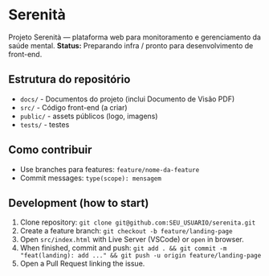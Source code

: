 # Serenità

Projeto Serenità — plataforma web para monitoramento e gerenciamento da saúde mental.
**Status:** Preparando infra / pronto para desenvolvimento de front-end.

## Estrutura do repositório
- `docs/` - Documentos do projeto (inclui Documento de Visão PDF)
- `src/` - Código front-end (a criar)
- `public/` - assets públicos (logo, imagens)
- `tests/` - testes

## Como contribuir
- Use branches para features: `feature/nome-da-feature`
- Commit messages: `type(scope): mensagem`

## Development (how to start)

1. Clone repository:
   `git clone git@github.com:SEU_USUARIO/serenita.git`
2. Create a feature branch:
   `git checkout -b feature/landing-page`
3. Open `src/index.html` with Live Server (VSCode) or `open` in browser.
4. When finished, commit and push:
   `git add . && git commit -m "feat(landing): add ..." && git push -u origin feature/landing-page`
5. Open a Pull Request linking the issue.
